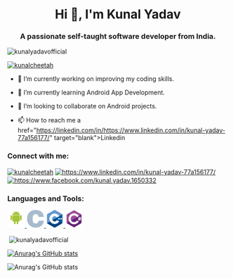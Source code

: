<h1 align="center">Hi 👋, I'm Kunal Yadav</h1>
<h3 align="center">A passionate self-taught software developer from India.</h3>

<p align="left"> <img src="https://komarev.com/ghpvc/?username=kunalyadavofficial&label=Profile%20views&color=0e75b6&style=flat" alt="kunalyadavofficial" /> </p>

<p align="left"> <a href="https://twitter.com/kunalcheetah" target="blank"><img src="https://img.shields.io/twitter/follow/kunalcheetah?logo=twitter&style=for-the-badge" alt="kunalcheetah" /></a> </p>

- 🔭 I’m currently working on improving my coding skills.

- 🌱 I’m currently learning Android App Development.

- 👯 I’m looking to collaborate on Android projects.

- 📫 How to reach me a href="https://linkedin.com/in/https://www.linkedin.com/in/kunal-yadav-77a156177/" target="blank">Linkedin</a>

<h3 align="left">Connect with me:</h3>
<p align="left">
<a href="https://twitter.com/kunalcheetah" target="blank"><img align="center" src="https://cdn.jsdelivr.net/npm/simple-icons@3.0.1/icons/twitter.svg" alt="kunalcheetah" height="30" width="40" /></a>
<a href="https://linkedin.com/in/https://www.linkedin.com/in/kunal-yadav-77a156177/" target="blank"><img align="center" src="https://cdn.jsdelivr.net/npm/simple-icons@3.0.1/icons/linkedin.svg" alt="https://www.linkedin.com/in/kunal-yadav-77a156177/" height="30" width="40" /></a>
<a href="https://fb.com/https://www.facebook.com/kunal.yadav.1650332" target="blank"><img align="center" src="https://cdn.jsdelivr.net/npm/simple-icons@3.0.1/icons/facebook.svg" alt="https://www.facebook.com/kunal.yadav.1650332" height="30" width="40" /></a>
</p>

<h3 align="left">Languages and Tools:</h3>
<p align="left"> <a href="https://developer.android.com" target="_blank"> <img src="https://raw.githubusercontent.com/devicons/devicon/master/icons/android/android-original-wordmark.svg" alt="android" width="40" height="40"/> </a> <a href="https://www.cprogramming.com/" target="_blank"> <img src="https://raw.githubusercontent.com/devicons/devicon/master/icons/c/c-original.svg" alt="c" width="40" height="40"/> </a> <a href="https://www.w3schools.com/cpp/" target="_blank"> <img src="https://raw.githubusercontent.com/devicons/devicon/master/icons/cplusplus/cplusplus-original.svg" alt="cplusplus" width="40" height="40"/> </a> <a href="https://www.w3schools.com/cs/" target="_blank"> <img src="https://raw.githubusercontent.com/devicons/devicon/master/icons/csharp/csharp-original.svg" alt="csharp" width="40" height="40"/> </a> </p>

<p>&nbsp;<img align="center" src="https://github-readme-stats.vercel.app/api?username=kunalyadavofficial&show_icons=true&locale=en" alt="kunalyadavofficial" /></p>




[![Anurag's GitHub stats](https://github-readme-stats.vercel.app/api?username=KunalYadavOfficial)](https://github.com/anuraghazra/github-readme-stats)




![Anurag's GitHub stats](https://github-readme-stats.vercel.app/api?username=KunalYadavOfficial&show_icons=true&theme=radical)
